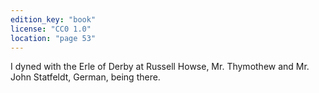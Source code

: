 ```yaml
---
edition_key: "book"
license: "CC0 1.0"
location: "page 53"
---
```

I dyned with the Erle of Derby at Russell Howse,
Mr. Thymothew and Mr. John Statfeldt, German, being there.
